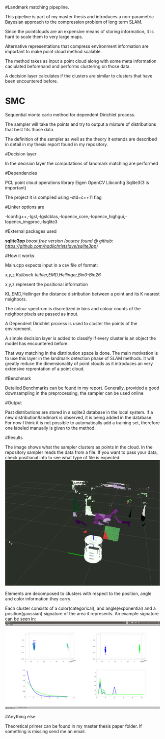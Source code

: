 #Landmark matching pipepline.

This pipeline is part of my master thesis and introduces a non-parametric Bayesian approach to the compression problem of long term SLAM.

Since the pointclouds are an expensive means of storing information, it is hard to scale them to very large maps.

Alternative representations that compress environment information are important to make point cloud method scalable.

The method takes as input a point cloud along with some meta information caclulated beforehand and performs clustering on those data.

A decision layer calculates if the clusters are similar to clusters that have been encountered before.


# SMC

Sequential monte carlo method for dependent Dirichlet process.

The sampler will take the points and try to output a mixture of distributions that best fits those data.

The definition of the sampler as well as the theory it extends are described in detail in my thesis report found in my repository.


#Decision layer

In the decision layer the computations of landmark matching are performed


#Dependencies

PCL point cloud operations library
Eigen
OpenCV
Libconfig
Sqlite3(3 is important)

The project It is compiled using -std=c++11 flag

#Linker options are

-lconfig++,-lgsl,-lgslcblas,-lopencv_core,-lopencv_highgui,-lopencv_imgproc,-lsqlite3

#External packages used

**sqlite3pp** *boost free version (source found @ github: https://github.com/hadjichristslave/sqlite3pp)*


#How it works

Main.cpp expects input in a csv file of format:

*x,y,z,Kullback-leibler,EMD,Hellinger,Bin0-Bin26*

x,y,z represent the positional information

KL,EMD,Hellinger the distance distribution between a point and its K nearest neighbors.

The colour spectrum is discretized in bins and colour counts of the neighbor pixels are passed as input.

A Dependent Dirichlet process is used to cluster the points of the environment.

A simple decision layer is added to classify if every cluster is an object the model has encountered before.

That way matching in the distribution space is done. The main motivation is to use this layer in the landmark detection phase of SLAM methods. It will greatly reduce the dimensionality of point clouds as it introduces an very extensive reprentation of a point cloud.

#Benchmark

Detailed Benchmarks can be found in my report.
Generally, provided a good downsampling in the preprocessing, the sampler can be used online

#Output

Past distributions are stored in a sqlite3 database in the local system. If a new distribution/landmark is observed, it is being added in the database. For now I think it is not possible to automatically add a training set, therefore one labeled manually is given to the method.

#Results


The image shows what the sampler clusters as points in the cloud. In the repository sampler reads the data from a file. If you want to pass your data, check positional info to see what type of file is expected.
![alt tag](images/posBound3.png)

Elements are decomposed to clusters with respect to the position, angle and color information they carry.

Each cluster consists of a color(categorical), and angle(exponential) and a position(gaussian) signature of the area it represents. An example signature can be seen in:
![alt_tag](images/coloursCorrect.png)

#Anything else

Theoretical primer can be found in my master thesis paper folder. If something is missing send me an email.

